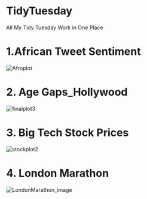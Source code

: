 # TidyTuesday
All My Tidy Tuesday Work in One Place


# 1.African Tweet Sentiment

[Code Link]: https://github.com/vinidapooh/TidyTuesday/blob/main/Week%208/AfroSenti.R

![Afroplot](https://user-images.githubusercontent.com/25292577/225312928-24e2fc3f-eb69-4169-a261-40d73f871fc6.png)



# 2. Age Gaps_Hollywood

![finalplot3](https://user-images.githubusercontent.com/25292577/225313460-c7320f9b-3d26-4e69-95fb-795b2534d0bc.png)



# 3. Big Tech Stock Prices

![stockplot2](https://user-images.githubusercontent.com/25292577/225312588-1703ec1f-bcae-42ee-b75f-6aef4bdad422.png)

# 4. London Marathon

![LondonMarathon_image](https://github.com/vinidapooh/TidyTuesday/assets/25292577/f6321fd4-f9dc-483d-a52a-4e485756c85c)
